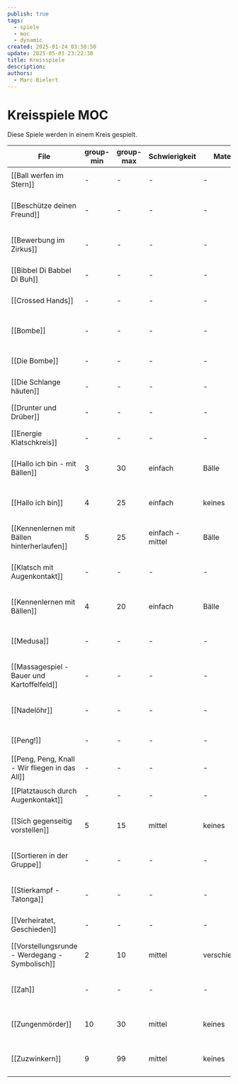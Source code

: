 ```yaml
---
publish: true
tags:
  - spiele
  - moc
  - dynamic
created: 2025-01-24 03:50:50
update: 2025-05-03 23:22:38
title: Kreisspiele
description: 
authors:
  - Marc Bielert
---
```


# Kreisspiele MOC

Diese Spiele werden in einem Kreis gespielt.

<!-- QueryToSerialize: Table group-min, group-max, Schwierigkeit, Material, Spieldauer, category FROM #spiele AND "docs" WHERE contains(category, "kreisspiel") -->
<!-- SerializedQuery: Table group-min, group-max, Schwierigkeit, Material, Spieldauer, category FROM #spiele AND "docs" WHERE contains(category, "kreisspiel") -->

| File                                                                                               | group-min | group-max | Schwierigkeit    | Material      | Spieldauer | category                                          |
| -------------------------------------------------------------------------------------------------- | --------- | --------- | ---------------- | ------------- | ---------- | ------------------------------------------------- |
| [[Ball werfen im Stern]]                                             | \-        | \-        | \-               | \-            | \-         | <ul><li>kreisspiel</li></ul>                      |
| [[Beschütze deinen Freund]]                                       | \-        | \-        | \-               | \-            | \-         | <ul><li>action</li><li>kreisspiel</li></ul>       |
| [[Bewerbung im Zirkus]]                                               | \-        | \-        | \-               | \-            | \-         | <ul><li>cool-down</li><li>kreisspiel</li></ul>    |
| [[Bibbel Di Babbel Di Buh]]                                       | \-        | \-        | \-               | \-            | \-         | <ul><li>kreisspiel</li></ul>                      |
| [[Crossed Hands]]                                                           | \-        | \-        | \-               | \-            | \-         | <ul><li>kreisspiel</li></ul>                      |
| [[Bombe]]                                                                           | \-        | \-        | \-               | \-            | \-         | <ul><li>action</li><li>kreisspiel</li></ul>       |
| [[Die Bombe]]                                                                   | \-        | \-        | \-               | \-            | \-         | <ul><li>kreisspiel</li></ul>                      |
| [[Die Schlange häuten]]                                               | \-        | \-        | \-               | \-            | \-         | <ul><li>kreisspiel</li></ul>                      |
| [[Drunter und Drüber]]                                                 | \-        | \-        | \-               | \-            | \-         | <ul><li>kreisspiel</li></ul>                      |
| [[Energie Klatschkreis]]                                             | \-        | \-        | \-               | \-            | \-         | <ul><li>kreisspiel</li></ul>                      |
| [[Hallo ich bin - mit Bällen]]                                 | 3         | 30        | einfach          | Bälle         | 10 -  15   | <ul><li>kennenlernen</li><li>kreisspiel</li></ul> |
| [[Hallo ich bin]]                                                           | 4         | 25        | einfach          | keines        | 2-10       | <ul><li>kennenlernen</li><li>kreisspiel</li></ul> |
| [[Kennenlernen mit Bällen hinterherlaufen]]       | 5         | 25        | einfach - mittel | Bälle         | 10 -  15   | <ul><li>kennenlernen</li><li>kreisspiel</li></ul> |
| [[Klatsch mit Augenkontakt]]                                     | \-        | \-        | \-               | \-            | \-         | <ul><li>cool-down</li><li>kreisspiel</li></ul>    |
| [[Kennenlernen mit Bällen]]                                       | 4         | 20        | einfach          | Bälle         | 2-10       | <ul><li>kennenlernen</li><li>kreisspiel</li></ul> |
| [[Medusa]]                                                                         | \-        | \-        | \-               | \-            | \-         | <ul><li>kreisspiel</li><li>cool-down</li></ul>    |
| [[Massagespiel - Bauer und Kartoffelfeld]]         | \-        | \-        | \-               | \-            | \-         | <ul><li>kreisspiel</li><li>cool-down</li></ul>    |
| [[Nadelöhr]]                                                                     | \-        | \-        | \-               | \-            | \-         | <ul><li>kreisspiel</li><li>cool-down</li></ul>    |
| [[Peng!]]                                                                           | \-        | \-        | \-               | \-            | \-         | <ul><li>kreisspiel</li></ul>                      |
| [[Peng, Peng, Knall - Wir fliegen in das All]] | \-        | \-        | \-               | \-            | \-         | <ul><li>kreisspiel</li></ul>                      |
| [[Platztausch durch Augenkontakt]]                         | \-        | \-        | \-               | \-            | \-         | <ul><li>kreisspiel</li></ul>                      |
| [[Sich gegenseitig vorstellen]]                               | 5         | 15        | mittel           | keines        | 10 -  15   | <ul><li>kennenlernen</li><li>kreisspiel</li></ul> |
| [[Sortieren in der Gruppe]]                                       | \-        | \-        | \-               | \-            | \-         | <ul><li>Kooperation</li><li>kreisspiel</li></ul>  |
| [[Stierkampf - Tatonga]]                                             | \-        | \-        | \-               | \-            | \-         | <ul><li>action</li><li>kreisspiel</li></ul>       |
| [[Verheiratet, Geschieden]]                                       | \-        | \-        | \-               | \-            | \-         | <ul><li>kreisspiel</li></ul>                      |
| [[Vorstellungsrunde - Werdegang - Symbolisch]] | 2         | 10        | mittel           | verschiedenes | 30-45      | <ul><li>kennenlernen</li><li>kreisspiel</li></ul> |
| [[Zah]]                                                                               | \-        | \-        | \-               | \-            | \-         | <ul><li>action</li><li>kreisspiel</li></ul>       |
| [[Zungenmörder]]                                                             | 10        | 30        | mittel           | keines        | 5 - 10     | <ul><li>cool-down</li><li>kreisspiel</li></ul>    |
| [[Zuzwinkern]]                                                                 | 9         | 99        | mittel           | keines        | 7          | <ul><li>action</li><li>kreisspiel</li></ul>       |
<!-- SerializedQuery END -->
